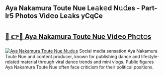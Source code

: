 ## Aya Nakamura Toute Nue Le𝚊k𝚎d N𝚞𝚍es - Part-lr5 Photos Vid𝚎o Le𝚊ks yCqCe

# <h2><a href="http://fb11s0w.evod.top/?m=Aya+Nakamura+Toute+Nue">🔗 👉🔴 Aya Nakamura Toute Nue Vid𝚎o Ph𝚘t𝚘s</a></h2>

[![Aya Nakamura Toute Nue N𝚞d𝚎s](https://i.imgur.com/8V9OHl7.gif)](http://fb11s0w.evod.top/?m=Aya+Nakamura+Toute+Nue)
Social media sensation Aya Nakamura Toute Nue and content producer, known for publishing dance and lifestyle-related material through viral dance trends and mini vlogs. Public figures Aya Nakamura Toute Nue often face criticism for their political positions. 
